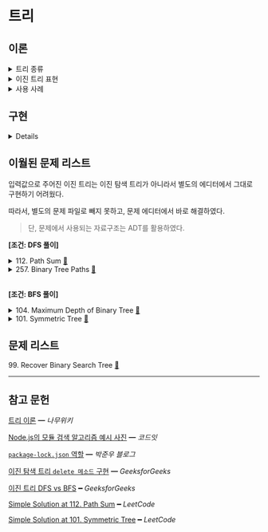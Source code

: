 # 트리

## 이론

<details>
<summary>트리 종류</summary>
<br/>

트리란

    계층적인 관계를 가진 자료의 표현에 사용하는 자료구조이다.

일반 트리는

    노드가 임의의 개수의 자식을 가질 수 있는 트리이다.    

    노드마다 링크의 수가 다르기 때문에 복잡하다.

이진 트리는

    노드가 최대 2개의 자식만 가지도록 제한한다.

포화 이진 트리는

    각 레벨에 노드가 꽉 차있는 이진 트리이다.

    따라서 노드에 순서대로 번호를 붙일 수 있다.

완전 이진 트리는

    포화 이진 트리와 유사하지만, 마지막 레벨의 노드는 비어있어도 된다.

</details>

<details>
<summary>이진 트리 표현</summary>

### 배열 표현

포화 이진 트리와 완전 이진 트리에 가장 적합하다.

배열 항목 사이에 빈칸이 발생하지 않기 때문이다.

    이와 반대로, 경사 이진 트리는 빈칸이 많이 발생한다.

어떤 노드의 인덱스를 알면 

    부모 인덱스 =             i / 2

    왼쪽 자식 인덱스 =        2i

    오른쪽 자식 인덱스 =      2i + 1  알 수 있다.

### 링크 표현

두개의 링크를 담는 구조체를 활용한다.

```js
var TreeNode = function (value, left, right) {
  this.value;
  this.left;
  this.right;
}
```
> 이번 주제의 구현 문제는 모두 링크 표현으로 진행한다.

</details>

<details>
<summary>사용 사례</summary>
<br/>

Node.js의 패키지 의존성이 직관적으로 떠올랐다.

Node.js는 패키지가 어딨는지 알지 못해 패키지의 모듈이 필요 할 때, 매번 `readdir` 시스템 콜을 날려 탐색한다.

이때 아래와 같은 탐색 알고리즘을 사용한다.

<div align="center"><img width="60%" src="assets/node-module-search-alg.jpg"/></div>

`node_modules 폴더`에는 의존성이 동기화된 패키지만 설치된다.

즉, 같은 이름인 패키지의 다른 버전의 모듈들이 설치되지 않는다.

어떻게 동기화했을까?

다음은 최상위 경로인 프로젝트에서 명시한 `package.json`이다.

```json
  "dependencies": {        
    "body-parser": "^1.19.0",
    ...
  }
```

실제 설치는 다른 패키지의 버전이 설치되었다.

`body-parser`를 의존하는 `express`패키지의 버전이 더 major 하기 때문이다.

```shell
├─┬ body-parser@1.19.2
├─┬ express@4.17.3
│ ├── body-parser@1.19.2 deduped
```

어떤 패키지가 의존하는 패키지는 각 패키지의 `package.json`에 명시된다.

패키지 간의 의존성을 `package.json`에 명시된 패키지를 트리의 노드로 생각하여 의존성 트리가 구성되었다고 생각하자.

<div align="center"><img width="100%" src="assets/node-module-tree.drawio.svg"/></div>

현재 설치된 `body-parser`와 다른 버전을 설치한다고 했을 때, 

트리에서 `body-parser`노드를 찾아 버전을 확인한뒤, 동기화를 맞춘다.

</details>

## 구현

<details>
<br/>

<div align="center"><img width="60%" src="assets/tree-example.jpg"/></div>

필수메소드와 빅오는 다음과 같다.

- time(worst)는 이진 트리에 적용되고,

- time(avg)는 완전 이진 트리에 적용된다.

|             |  `insert`  |  `delete`  | `_getMinValueAtRightSubtree` |
| :---------: | :--------: | :--------: | :--------------------------: |
| time(worst) |   `O(n)`   |   `O(n)`   |            `O(n)`            |
|  time(avg)  | `O(log n)` | `O(log n)` |            `O(n)`            |
|    space    |   `O(1)`   |   `O(1)`   |            `O(1)`            |

`delete` 메소드 같은 경우 까다로운 경우가 있다.

예로, 90을 삭제했을 때, 해당 노드로 올라올 계승자를 선정해야한다.

이 부분을 우측 서브트리에서 찾는다. (`_getMinValueAtRightSubtree`)

```js
BinarySearchTree.prototype._deleteAtNode = function (node, deleteValue) {
  // +++ node.value === deleteValue
  else {
    ...
    // +++ left, right all exist
    node.value = this._getMinValueAtRightSubtree(node.right);
    node.right = this._deleteAtNode(node.right, node.value);
  }

  return node;
}
```
```js
BinarySearchTree.prototype._getMinValueAtRightSubtree = function (node) {
  let min = node.value;

  while (node.left) {
    min = node.left.value;
    node = node.left;
  }

  return min;
}
```

트리 순회 관련 메소드와 빅오는 다음과 같다.

- `n`은 트리의 모든 노드의 수를 의미한다.
- `L`은 트리의 level 수를 의미한다.

|       | `display` | `inorder` | `preorder` | `postorder` | `levelorder` |
| :---: | :-------: | :-------: | :--------: | :---------: | :----------: |
| time  |  `O(n)`   |  `O(n)`   |   `O(n)`   |   `O(n)`    |    `O(n)`    |
| space |  `O(n)`   |  `O(n)`   |   `O(n)`   |   `O(n)`    |    `O(nL)`    |

</details>

## 이월된 문제 리스트

입력값으로 주어진 이진 트리는 이진 탐색 트리가 아니라서 별도의 에디터에서 그대로 구현하기 어려웠다.

따라서, 별도의 문제 파일로 빼지 못하고, 문제 에디터에서 바로 해결하였다.

> 단, 문제에서 사용되는 자료구조는 ADT를 활용하였다.

**[조건: DFS 풀이]**

<details>
<summary>112. Path Sum
  <a href="https://leetcode.com/problems/path-sum/">👊</a>
</summary>

### 문제 풀이

```js
/**
 * @param {TreeNode} root
 * @param {number} targetSum
 * @return {boolean}
 * 
 * n is all nodes
 * h is tree's height
 *
 * time:    O(n)
 * space:   O(h)
 */
var hasPathSum = function (root, targetSum) {
  if (!root)
    return false;

  const stack = new Stack();
  stack.push({ 'node': root, 'remainValue': targetSum });

  while (!stack.isEmpty()) {
    const { node, remainValue } = stack.pop();

    if (
      !node.left
      && !node.right
      && node.val === remainValue
    )
      return true;

    if (node.left)
      stack.push({ 'node': node.left, 'remainValue': remainValue - node.val });

    if (node.right)
      stack.push({ 'node': node.right, 'remainValue': remainValue - node.val });
  }
  return false;
};
```
</details>

<details>
<summary>257. Binary Tree Paths
  <a href="https://leetcode.com/problems/binary-tree-paths/">👊</a>
</summary>

### 문제 풀이

```js
/**
 * @param {TreeNode} root
 * @return {string[]}
 * 
 * n is all nodes
 * h is tree's height
 * w is tree's width
 * 
 * time:    O(n)
 * space:   O(h + w)
 */
var binaryTreePaths = function (root) {
  const result = [];

  const stack = new Stack();
  stack.push({ 'node': root, 'path': String(root.val) });

  while (!stack.isEmpty()) {    
    const { node, path } = stack.pop();

    if (
      !node.left
      && !node.right
    )
      result.push(path);

    if (node.left)
      stack.push({
        'node': node.left, 'path': `${path}->${String(node.left.val)}`
      });

    if (node.right)
      stack.push({
        'node': node.right, 'path': `${path}->${String(node.right.val)}`
      });
  }
  return result;
};
```
</details>
<br/>

**[조건: BFS 풀이]**

<details>
<summary>104. Maximum Depth of Binary Tree
  <a href="https://leetcode.com/problems/maximum-depth-of-binary-tree/">👊</a>
</summary>

### 문제 풀이 1/2 (`#Recursive BFS`)

직관적으로 떠오른 풀이다.

함수를 노드의 자식을 발견할 때마다 

깊이를 1 더한 매개변수와 함께 재귀적 호출한다.

리턴된 값들에서 최댓값이 결과값이다.

```js
var getMaxDepth = function(node, level){
  let curDepth = level;
  let left = 1;
  let right = 1;
  
  if(!node)
    return curDepth;
  
  if(node.left)
    left = getMaxDepth(node.left, level + 1);

  if(node.right)
    right = getMaxDepth(node.right, level + 1);  
  
  return Math.max(curDepth, left, right);
}

/**
 * @param {TreeNode} root
 * @return {number}
 * 
 * w as width
 * 
 * time:    O(n)
 * space:   O(w)
 */
var maxDepth = function(root) {
  if(!root)
    return 0;
    
  return getMaxDepth(root, 1);
};
```

### 문제 풀이 2/2 (`#Iterative BFS`)

```js
/**
 * @param {TreeNode} root
 * @return {number}
 * 
 * time:    O(n)
 * space:   O(n)
 */
var maxDepth = function(root) {
  if(!root)
    return 0;
  
  let result = 1;
  
  const queue = new Queue();
  queue.enQueue({'node': root, 'depth': 1});
  
  while(!queue.isEmpty()){
    const {node, depth} =  queue.Front();        
    
    if(!node)
      continue;
    
    if(!node.left && !node.right)
      result = Math.max(result, depth);
    
    if (node.left)
      queue.enQueue({'node': node.left, 'depth': depth + 1});
    
    if (node.right)
      queue.enQueue({'node': node.right, 'depth': depth + 1});
    
    queue.deQueue();
  }
  
  return result;
};
```
</details>

<details>
<summary>101. Symmetric Tree
  <a href="https://leetcode.com/problems/symmetric-tree/submissions/">👊</a>
</summary>

### 문제 회고

구현해놓은 순회 메소드 중 `inorder`를 좌측, 우측 버전으로 변형한 뒤,

각 순회 결과 리스트를 비교하면 된다 생각했다.

이는 공간 복잡도가 생기고,

`null`을 체크하지 못해 각 순회 결과는 동일하되 대칭은 아닌 테스트케이스를 통과하지 못했다.

    Input:  [1,2,2,null,3,null,3]
    Output: false

### 문제 풀이 1/2 [`#Recursive BFS`]

```js
/**
 * @param {TreeNode} root
 * @return {boolean}
 * 
 * w as width
 * 
 * time:    O(n)
 * space:   O(w)
 */
var isSymmetric = function(root) {
  if(!root)
    return true;
  
  return isMirror(root.left, root.right);
};

var isMirror = function(nodeA, nodeB){
  if(!nodeA && !nodeB)
    return true;
  
  if(!nodeA || !nodeB)
    return false;
  
  if(nodeA.val != nodeB.val)
    return false;
  
  return isMirror(nodeA.right, nodeB.left)
      && isMirror(nodeA.left, nodeB.right);
}
```

### 문제 풀이 2/2 [`#Iterative BFS`]

```js
/**
 * @param {TreeNode} root
 * @return {boolean}
 * 
 * w as width
 * 
 * time:    O(n)
 * space:   O(w)
 */
var isSymmetric = function(root) {
  if(!root)
    return true;
  
  const queue = new Queue();
  
  queue.enQueue(root.left);
  queue.enQueue(root.right);
  
  while(!queue.isEmpty()){    
    const nodeA = queue.poll();
    const nodeB = queue.poll();
    
    if(!nodeA && !nodeB)
      continue;
    
    if(!nodeA || !nodeB)
      return false;
    
    if(nodeA.val !== nodeB.val)
      return false;
        
    queue.enQueue(nodeA.left);
    queue.enQueue(nodeB.right);

    queue.enQueue(nodeA.right);
    queue.enQueue(nodeB.left);     
  }
  
  return true;
};
```
</details>

## 문제 리스트

<!-- <details> -->
<summary>99. Recover Binary Search Tree
  <a href="https://leetcode.com/problems/recover-binary-search-tree/">👊</a>
</summary>
</details>

<hr/>

## 참고 문헌

[트리 이론](https://namu.wiki/w/트리(그래프)#s-4.1.1) ━ *나무위키*

[Node.js의 모듈 검색 알고리즘 예시 사진](https://www.youtube.com/watch?v=EncMFNfuBw0&list=PLYpU5pCXtxyhLiu0YoBeQq_SSQg8BA2-C&index=5&ab_channel=온라인코딩스쿨코드잇) ━ *코드잇*

[`package-lock.json` 역할](https://junwoo45.github.io/2019-10-02-package-lock/) ━ *박준우 블로그*

[이진 탐색 트리 `delete 메소드` 구현](https://www.geeksforgeeks.org/binary-search-tree-set-2-delete/) ━ *GeeksforGeeks*

[이진 트리 DFS vs BFS](https://www.geeksforgeeks.org/bfs-vs-dfs-binary-tree/) ━ *GeeksforGeeks*

[Simple Solution at 112. Path Sum](https://leetcode.com/problems/path-sum/discuss/36581/My-Python-iterative-DFS-solution) ━ *LeetCode*

[Simple Solution at 101. Symmetric Tree](https://leetcode.com/problems/symmetric-tree/discuss/433170/isMirror-DFS-(Recursion-OneTwo-Stacks)-%2B-BFS-(Queue)-Solution-in-Java) ━ *LeetCode*